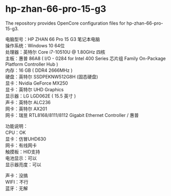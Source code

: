 # hp-zhan-66-pro-15-g3
The repository provides OpenCore configuration files for hp-zhan-66-pro-15-g3.

电脑型号：HP ZHAN 66 Pro 15 G3 笔记本电脑   
操作系统：Windows 10 64位   
处理器：英特尔 Core i7-10510U @ 1.80GHz 四核   
主板：惠普 86A8 ( I/O - 0284 for Intel 400 Series 芯片组 Family On-Package Platform Controller Hub )   
内存：16 GB ( DDR4 2666MHz )   
硬盘：英特尔  SSDPEKNW512G8H (固态硬盘)   
显卡：Nvidia GeForce MX250   
显卡：英特尔 UHD Graphics   
显示器：LG LGD062E ( 15.5 英寸  )   
声卡：英特尔 ALC236   
网卡：英特尔 AX201   
网卡：瑞昱 RTL8168/8111/8112 Gigabit Ethernet Controller / 惠普   
   
功能说明：   
CPU：OK   
显卡：仿冒UHD630   
网卡：有线网卡   
触摸板：HID支持   
电池显示：可以   
显示器亮度：可以   
   
声卡：没搞   
WIFI：不行   
蓝牙：无解   
